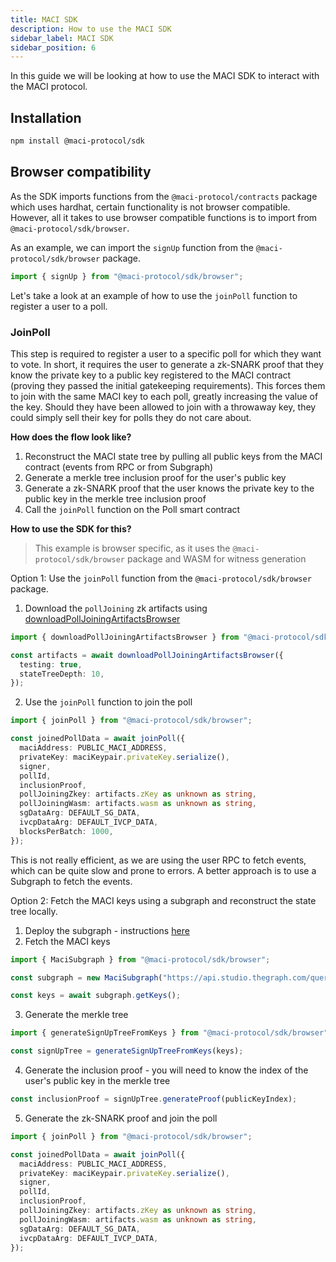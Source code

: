 ```yaml
---
title: MACI SDK
description: How to use the MACI SDK
sidebar_label: MACI SDK
sidebar_position: 6
---
```


In this guide we will be looking at how to use the MACI SDK to interact with the MACI protocol.

## Installation

```bash
npm install @maci-protocol/sdk
```

## Browser compatibility

As the SDK imports functions from the `@maci-protocol/contracts` package which uses hardhat, certain functionality is not browser compatible.
However, all it takes to use browser compatible functions is to import from `@maci-protocol/sdk/browser`.

As an example, we can import the `signUp` function from the `@maci-protocol/sdk/browser` package.

```typescript
import { signUp } from "@maci-protocol/sdk/browser";
```

Let's take a look at an example of how to use the `joinPoll` function to register a user to a poll.

### JoinPoll

This step is required to register a user to a specific poll for which they want to vote. In short, it requires the user to generate a zk-SNARK proof that they know the private key to a public key registered to the MACI contract (proving they passed the initial gatekeeping requirements). This forces them to join with the same MACI key to each poll, greatly increasing the value of the key. Should they have been allowed to join with a throwaway key, they could simply sell their key for polls they do not care about.

**How does the flow look like?**

1. Reconstruct the MACI state tree by pulling all public keys from the MACI contract (events from RPC or from Subgraph)
2. Generate a merkle tree inclusion proof for the user's public key
3. Generate a zk-SNARK proof that the user knows the private key to the public key in the merkle tree inclusion proof
4. Call the `joinPoll` function on the Poll smart contract

**How to use the SDK for this?**

> This example is browser specific, as it uses the `@maci-protocol/sdk/browser` package and WASM for witness generation

Option 1: Use the `joinPoll` function from the `@maci-protocol/sdk/browser` package.

1. Download the `pollJoining` zk artifacts using [downloadPollJoiningArtifactsBrowser](https://github.com/privacy-scaling-explorations/maci/blob/main/packages/sdk/ts/proof/download.ts#L46)

```typescript
import { downloadPollJoiningArtifactsBrowser } from "@maci-protocol/sdk/browser";

const artifacts = await downloadPollJoiningArtifactsBrowser({
  testing: true,
  stateTreeDepth: 10,
});
```

2. Use the `joinPoll` function to join the poll

```typescript
import { joinPoll } from "@maci-protocol/sdk/browser";

const joinedPollData = await joinPoll({
  maciAddress: PUBLIC_MACI_ADDRESS,
  privateKey: maciKeypair.privateKey.serialize(),
  signer,
  pollId,
  inclusionProof,
  pollJoiningZkey: artifacts.zKey as unknown as string,
  pollJoiningWasm: artifacts.wasm as unknown as string,
  sgDataArg: DEFAULT_SG_DATA,
  ivcpDataArg: DEFAULT_IVCP_DATA,
  blocksPerBatch: 1000,
});
```

This is not really efficient, as we are using the user RPC to fetch events, which can be quite slow and prone to errors. A better approach is to use a Subgraph to fetch the events.

Option 2: Fetch the MACI keys using a subgraph and reconstruct the state tree locally.

1. Deploy the subgraph - instructions [here](/guides/subgraph)
2. Fetch the MACI keys

```typescript
import { MaciSubgraph } from "@maci-protocol/sdk/browser";

const subgraph = new MaciSubgraph("https://api.studio.thegraph.com/query/x/maci/version/latest");

const keys = await subgraph.getKeys();
```

3. Generate the merkle tree

```typescript
import { generateSignUpTreeFromKeys } from "@maci-protocol/sdk/browser";

const signUpTree = generateSignUpTreeFromKeys(keys);
```

4. Generate the inclusion proof - you will need to know the index of the user's public key in the merkle tree

```typescript
const inclusionProof = signUpTree.generateProof(publicKeyIndex);
```

5. Generate the zk-SNARK proof and join the poll

```typescript
import { joinPoll } from "@maci-protocol/sdk/browser";

const joinedPollData = await joinPoll({
  maciAddress: PUBLIC_MACI_ADDRESS,
  privateKey: maciKeypair.privateKey.serialize(),
  signer,
  pollId,
  inclusionProof,
  pollJoiningZkey: artifacts.zKey as unknown as string,
  pollJoiningWasm: artifacts.wasm as unknown as string,
  sgDataArg: DEFAULT_SG_DATA,
  ivcpDataArg: DEFAULT_IVCP_DATA,
});
```
